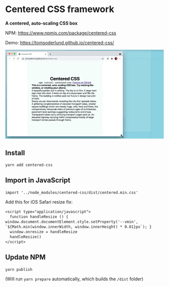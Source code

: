 # Centered CSS framework

**A centered, auto-scaling CSS box**

NPM: https://www.npmjs.com/package/centered-css

Demo: https://tomsoderlund.github.io/centered-css/

![Screenshot of Centered CSS](docs/demo.gif)


## Install

    yarn add centered-css


## Import in JavaScript

    import '../node_modules/centered-css/dist/centered.min.css'

Add this for iOS Safari resize fix:

    <script type="application/javascript">
      function handleResize () { window.document.documentElement.style.setProperty('--vmin', `${Math.min(window.innerWidth, window.innerHeight) * 0.01}px`); }
      window.onresize = handleResize
      handleResize()
    </script>

## Update NPM

    yarn publish

(Will run `yarn prepare` automatically, which builds the `/dist` folder)
